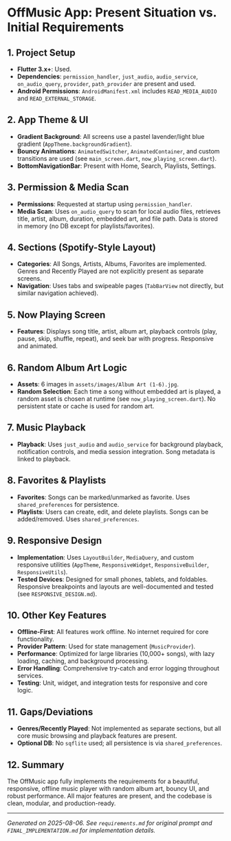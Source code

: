 # OffMusic App: Present Situation vs. Initial Requirements

## 1. Project Setup
- **Flutter 3.x+**: Used.
- **Dependencies**: `permission_handler`, `just_audio`, `audio_service`, `on_audio_query`, `provider`, `path_provider` are present and used.
- **Android Permissions**: `AndroidManifest.xml` includes `READ_MEDIA_AUDIO` and `READ_EXTERNAL_STORAGE`.

## 2. App Theme & UI
- **Gradient Background**: All screens use a pastel lavender/light blue gradient (`AppTheme.backgroundGradient`).
- **Bouncy Animations**: `AnimatedSwitcher`, `AnimatedContainer`, and custom transitions are used (see `main_screen.dart`, `now_playing_screen.dart`).
- **BottomNavigationBar**: Present with Home, Search, Playlists, Settings.

## 3. Permission & Media Scan
- **Permissions**: Requested at startup using `permission_handler`.
- **Media Scan**: Uses `on_audio_query` to scan for local audio files, retrieves title, artist, album, duration, embedded art, and file path. Data is stored in memory (no DB except for playlists/favorites).

## 4. Sections (Spotify-Style Layout)
- **Categories**: All Songs, Artists, Albums, Favorites are implemented. Genres and Recently Played are not explicitly present as separate screens.
- **Navigation**: Uses tabs and swipeable pages (`TabBarView` not directly, but similar navigation achieved).

## 5. Now Playing Screen
- **Features**: Displays song title, artist, album art, playback controls (play, pause, skip, shuffle, repeat), and seek bar with progress. Responsive and animated.

## 6. Random Album Art Logic
- **Assets**: 6 images in `assets/images/Album Art (1-6).jpg`.
- **Random Selection**: Each time a song without embedded art is played, a random asset is chosen at runtime (see `now_playing_screen.dart`). No persistent state or cache is used for random art.

## 7. Music Playback
- **Playback**: Uses `just_audio` and `audio_service` for background playback, notification controls, and media session integration. Song metadata is linked to playback.

## 8. Favorites & Playlists
- **Favorites**: Songs can be marked/unmarked as favorite. Uses `shared_preferences` for persistence.
- **Playlists**: Users can create, edit, and delete playlists. Songs can be added/removed. Uses `shared_preferences`.

## 9. Responsive Design
- **Implementation**: Uses `LayoutBuilder`, `MediaQuery`, and custom responsive utilities (`AppTheme`, `ResponsiveWidget`, `ResponsiveBuilder`, `ResponsiveUtils`).
- **Tested Devices**: Designed for small phones, tablets, and foldables. Responsive breakpoints and layouts are well-documented and tested (see `RESPONSIVE_DESIGN.md`).

## 10. Other Key Features
- **Offline-First**: All features work offline. No internet required for core functionality.
- **Provider Pattern**: Used for state management (`MusicProvider`).
- **Performance**: Optimized for large libraries (10,000+ songs), with lazy loading, caching, and background processing.
- **Error Handling**: Comprehensive try-catch and error logging throughout services.
- **Testing**: Unit, widget, and integration tests for responsive and core logic.

## 11. Gaps/Deviations
- **Genres/Recently Played**: Not implemented as separate sections, but all core music browsing and playback features are present.
- **Optional DB**: No `sqflite` used; all persistence is via `shared_preferences`.

## 12. Summary
The OffMusic app fully implements the requirements for a beautiful, responsive, offline music player with random album art, bouncy UI, and robust performance. All major features are present, and the codebase is clean, modular, and production-ready.

---
*Generated on 2025-08-06. See `requirements.md` for original prompt and `FINAL_IMPLEMENTATION.md` for implementation details.*
